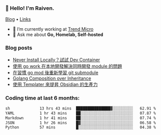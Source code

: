 <!-- ![Codewars](https://www.codewars.com/users/omegaatt36/badges/small) -->
### 👋 Hello! I'm Raiven.
[Blog](https://www.omegaatt.com) • [Links](https://link.omegaatt.com)

- 🔭 I’m currently working at [Trend Micro](https://www.trendmicro.com)
- 💬 Ask me about **Go, Homelab, Self-hosted**

### Blog posts
<!-- BLOG-POST-LIST:START -->
- [Never Install Locally？試試 Dev Container](https://www.omegaatt.com/blogs/develop/2025/dev_container/)
- [使用 go work 在本地開發解決同時開發 module 的問題](https://www.omegaatt.com/blogs/develop/2025/go_module_and_go_work/)
- [在習慣 go mod 後重新學習 git submodule](https://www.omegaatt.com/blogs/develop/2025/git_submodule_turorial/)
- [Golang Composition over Inheritance](https://www.omegaatt.com/blogs/develop/2025/golang_composition_over_inheritance/)
- [使用 Templater 來提昇 Obsidian 的生產力](https://www.omegaatt.com/blogs/develop/2025/use_obsidian_templater_to_get_more_productivity/)
<!-- BLOG-POST-LIST:END -->

### Coding time at last 6 months:
<!--START_SECTION:waka-->

```txt
sh             13 hrs 43 mins  ███████████████▓░░░░░░░░░   62.91 %
YAML           1 hr 43 mins    ██░░░░░░░░░░░░░░░░░░░░░░░   07.87 %
Markdown       1 hr 41 mins    ██░░░░░░░░░░░░░░░░░░░░░░░   07.74 %
JSON           1 hr 26 mins    █▓░░░░░░░░░░░░░░░░░░░░░░░   06.58 %
Python         57 mins         █░░░░░░░░░░░░░░░░░░░░░░░░   04.38 %
```

<!--END_SECTION:waka-->
